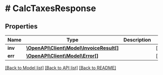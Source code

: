 # # CalcTaxesResponse

## Properties

Name | Type | Description | Notes
------------ | ------------- | ------------- | -------------
**inv** | [**\OpenAPI\Client\Model\InvoiceResult[]**](InvoiceResult.md) |  | [optional] 
**err** | [**\OpenAPI\Client\Model\Error[]**](Error.md) |  | [optional] 

[[Back to Model list]](../../README.md#documentation-for-models) [[Back to API list]](../../README.md#documentation-for-api-endpoints) [[Back to README]](../../README.md)


